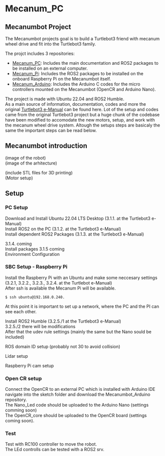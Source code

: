 # Mecanum_PC

## Mecanumbot Project

The Mecanumbot projects goal is to build a Turtlebot3 friend with mecanum wheel drive and fit into the Turtlebot3 family.

The projct includes 3 repositories:
- [Mecanum_PC](https://github.com/Fortuz/Mecanum_PC): Includes the main documentation and ROS2 packages to be installed on an external computer.
- [Mecanum_Pi](https://github.com/Fortuz/Mecanum_Pi): Includes the ROS2 packages to be installed on the onboard Raspberry Pi on the Mecanumbot itself.
- [Mecanum_Arduino](https://github.com/Fortuz/Mecanum_Arduino): Includes the Arduino C codes for the micro controllers mounted on the Mecanumbot (OpenCR and Arduino Nano).

The project is made with Ubuntu 22.04 and ROS2 Humble. <br>
As a main source of information, documentation, codes and more the original [Turtlebot3 e-Manual](https://emanual.robotis.com/docs/en/platform/turtlebot3/overview/) can be found here.
Lot of the setup and codes came from the original Turtlebot3 project but a huge chunk of the codebase have been modified to accomodate the new motors, setup, and work with the mecanum wheel drive system. Altough the setups steps are basicaly the same the important steps can be read below.

## Mecanumbot introduction

(image of the robot) <br>
(image of the arhitecture) <br>

(include STL files for 3D printing) <br>
(Motor setup)

## Setup

### PC Setup

Download and Install Ubuntu 22.04 LTS Desktop (3.1.1. at the Turtlebot3 e-Manual) <br>
Install ROS2 on the PC (3.1.2. at the Turtlebot3 e-Manual) <br>
Install dependent ROS2 Packages (3.1.3. at the Turtlebot3 e-Manual) <br>

3.1.4. coming <br> Install packages
3.1.5 coming <br> Environment Configuration

### SBC Setup - Raspberry Pi

Install the Raspberry Pi with an Ubuntu and make some neccesary settings (3.2.1, 3.2.2., 3.2.3., 3.2.4. at the Turtlebot e-Manual) <br>
After ssh is available the Mecanum Pi will be available.

```
$ ssh ubuntu@192.168.0.240.
```

At this point it is important to set up a network, where the PC and the PI can see each other.

Install ROS2 Humble (3.2.5./1 at the Turtlebot3 e-Manual) <br>
3.2.5./2 there will be modifications <br>
After that the udev rule settings (mainly the same but the Nano sould be included)

ROS domain ID setup (probably not 30 to avoid collision)

Lidar setup

Raspberry Pi cam setup

### Open CR setup

Connect the OpenCR to an external PC which is installed with Arduino IDE <br>
navigate into the sketch folder and download the Mecanumbot_Arduino repository. <br>
The Nano_Led code should be uploaded to the Arduino Nano (settings comming soon) <br>
The OpenCR_core should be uploaded to the OpenCR board (settings coming soon). <br>

### Test

Test with RC100 controller to move the robot. <br>
The LEd controlls can be tested with a ROS2 srv.



